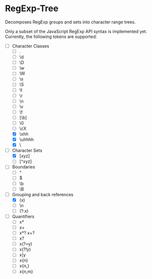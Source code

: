 RegExp-Tree
===========

Decomposes RegExp groups and sets into character range trees.

Only a subset of the JavaScript RegExp API syntax is implemented yet.
Currently, the following tokens are supported:

- [ ] Character Classes
	- [ ] .
	- [ ] \d
	- [ ] \D
	- [ ] \w
	- [ ] \W
	- [ ] \s
	- [ ] \S
	- [ ] \t
	- [ ] \r
	- [ ] \n
	- [ ] \v
	- [ ] \f
	- [ ] [\b]
	- [ ] \0
	- [ ] \cX
	- [x] \xhh
	- [x] \uhhhh
	- [x] \
- [ ] Character Sets
	- [x] [xyz]
	- [ ] [^xyz]
- [ ] Boundaries
	- [ ] ^
	- [ ] $
	- [ ] \b
	- [ ] \B
- [ ] Grouping and back references
	- [x] \(x)
	- [ ] \n
	- [ ] \(?:x)
- [ ] Quantifiers
	- [ ] x*
	- [ ] x+
	- [ ] x*? x+?
	- [ ] x?
	- [ ] x(?=y)
	- [ ] x(?!y)
	- [ ] x|y
	- [ ] x{n}
	- [ ] x{n,}
	- [ ] x{n,m}
